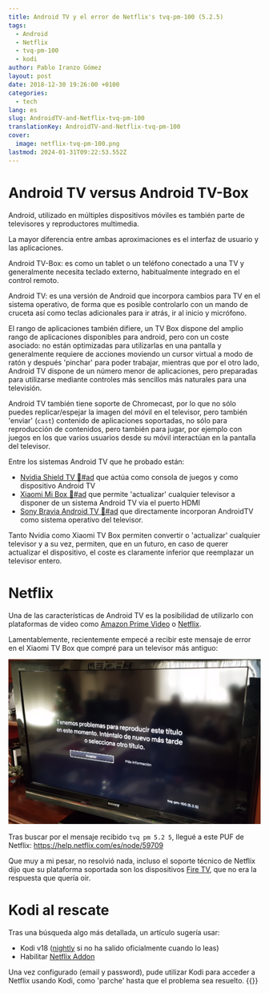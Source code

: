 ```yaml
---
title: Android TV y el error de Netflix's tvq-pm-100 (5.2.5)
tags:
  - Android
  - Netflix
  - tvq-pm-100
  - kodi
author: Pablo Iranzo Gómez
layout: post
date: 2018-12-30 19:26:00 +0100
categories:
  - tech
lang: es
slug: AndroidTV-and-Netflix-tvq-pm-100
translationKey: AndroidTV-and-Netflix-tvq-pm-100
cover:
  image: netflix-tvq-pm-100.png
lastmod: 2024-01-31T09:22:53.552Z
---
```


# Android TV versus Android TV-Box

Android, utilizado en múltiples dispositivos móviles es también parte de televisores y reproductores multimedia.

La mayor diferencia entre ambas aproximaciones es el interfaz de usuario y las aplicaciones.

Android TV-Box: es como un tablet o un teléfono conectado a una TV y generalmente necesita teclado externo, habitualmente integrado en el control remoto.

Android TV: es una versión de Android que incorpora cambios para TV en el sistema operativo, de forma que es posible controlarlo con un mando de cruceta así como teclas adicionales para ir atrás, ir al inicio y micrófono.

El rango de aplicaciones también difiere, un TV Box dispone del amplio rango de aplicaciones disponibles para android, pero con un coste asociado: no están optimizadas para utilizarlas en una pantalla y generalmente requiere de acciones moviendo un cursor virtual a modo de ratón y después 'pinchar' para poder trabajar, mientras que por el otro lado, Android TV dispone de un número menor de aplicaciones, pero preparadas para utilizarse mediante controles más sencillos más naturales para una televisión.

Android TV también tiene soporte de Chromecast, por lo que no sólo puedes replicar/espejar la imagen del móvil en el televisor, pero también 'enviar' (`cast`) contenido de aplicaciones soportadas, no sólo para reproducción de contenidos, pero también para jugar, por ejemplo con juegos en los que varios usuarios desde su móvil interactúan en la pantalla del televisor.

Entre los sistemas Android TV que he probado están:

- [Nvidia Shield TV 🛒#ad](https://www.amazon.es/dp/B01NBJ6KZY?tag=redken-21) que actúa como consola de juegos y como dispositivo Android TV
- [Xiaomi Mi Box 🛒#ad](https://www.amazon.es/dp/B07K3KC5CP?tag=redken-21) que permite 'actualizar' cualquier televisor a disponer de un sistema Android TV via el puerto HDMI
- [Sony Bravia Android TV 🛒#ad](https://www.amazon.es/dp/B01IW656UC?tag=redken-21) que directamente incorporan AndroidTV como sistema operativo del televisor.

Tanto Nvidia como Xiaomi TV Box permiten convertir o 'actualizar' cualquier televisor y a su vez, permiten, que en un futuro, en caso de querer actualizar el dispositivo, el coste es claramente inferior que reemplazar un televisor entero.

# Netflix

Una de las características de Android TV es la posibilidad de utilizarlo con plataformas de video como [Amazon Prime Video](https://www.primevideo.com/?tag=redken-21) o [Netflix](https://netflix.com).

Lamentablemente, recientemente empecé a recibir este mensaje de error en el Xiaomi TV Box que compré para un televisor más antiguo:

![Netflix tvq-pm-100 error](netflix-tvq-pm-100.png)

Tras buscar por el mensaje recibido `tvq pm 5.2 5`, llegué a este PUF de Netflix: <https://help.netflix.com/es/node/59709>

Que muy a mi pesar, no resolvió nada, incluso el soporte técnico de Netflix dijo que su plataforma soportada son los dispositivos [Fire TV](https://www.amazon.es/dp/B01ETRGE7M?tag=redken-21), que no era la respuesta que quería oir.

# Kodi al rescate

Tras una búsqueda algo más detallada, un artículo sugería usar:

- Kodi v18 ([nightly](https://mirrors.kodi.tv/nightlies/android/arm/master/) si no ha salido oficialmente cuando lo leas)
- Habilitar [Netflix Addon](https://forum.kodi.tv/showthread.php?tid=329767)

Una vez configurado (email y password), pude utilizar Kodi para acceder a Netflix usando Kodi, como 'parche' hasta que el problema sea resuelto.
{{<disfruta>}}
